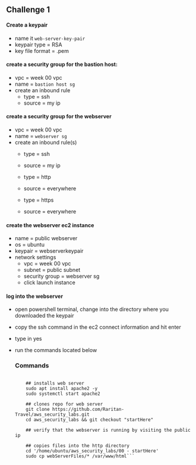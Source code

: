 ## Challenge 1
#### Create a keypair
- name it `web-server-key-pair`
- keypair type = RSA
- key file format = .pem

#### create a security group for the bastion host: 
- vpc  =  week 00 vpc 
- name = `bastion host sg` 
- create an inbound rule 
  - type = ssh
  - source = my ip 

#### create a security group for the webserver 
- vpc = week 00 vpc
- name = `webserver sg` 
- create an inbound rule(s)
  - type = ssh
  - source = my ip 

  - type = http
  - source = everywhere

  - type = https
  - source = everywhere

#### create the webserver ec2 instance 
- name = public webserver
- os = ubuntu 
- keypair = webserverkeypair
- network settings 
  - vpc = week 00 vpc
  - subnet = public subnet
  - security group = webserver sg 
  - click launch instance 

#### log into the webserver 

- open powershell terminal, change into the directory where you downloaded the keypair
- copy the ssh command in the ec2 connect information and hit enter
- type in yes
- run the commands located below 



     
    ### Commands
    ```## web server script

        ## installs web server 
        sudo apt install apache2 -y
        sudo systemctl start apache2  

        ## clones repo for web server
        git clone https://github.com/Raritan-Travel/aws_security_labs.git
        cd aws_security_labs && git checkout "startHere"
        
        ## verify that the webserver is running by visiting the public ip 
        
        ## copies files into the http directory
        cd '/home/ubuntu/aws_security_labs/00 - startHere'
        sudo cp webServerFiles/* /var/www/html```
